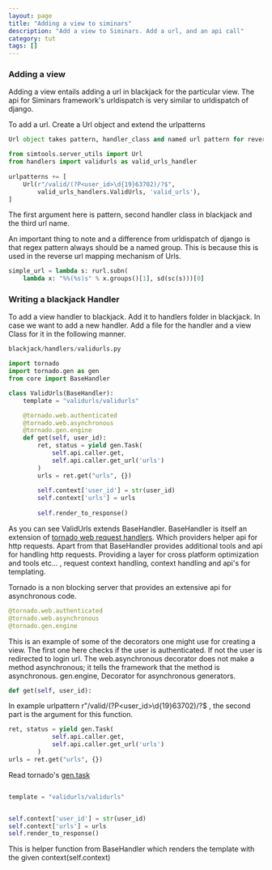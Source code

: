 ```yaml
---
layout: page
title: "Adding a view to siminars"
description: "Add a view to Siminars. Add a url, and an api call"
category: tut
tags: []
---
```


### Adding a view

Adding a view entails adding a url in blackjack for the particular view. The api for Siminars framework's urldispatch is very similar to urldispatch of django.

To add a url. Create a Url object and extend the urlpatterns

```python
Url object takes pattern, handler_class and named url pattern for reverse resolution as required arguments.

from simtools.server_utils import Url
from handlers import validurls as valid_urls_handler
 
urlpatterns += [
    Url(r"/valid/(?P<user_id>\d{19}63702)/?$",
        valid_urls_handlers.ValidUrls, 'valid_urls'),
]

``` 

The first argument here is pattern, second handler class in blackjack and the third url name.

An important thing to note and a difference from urldispatch of django is that regex pattern always should be a named group. This is because this is used in the reverse url mapping mechanism of Urls.

```python
simple_url = lambda s: rurl.subn(
    lambda x: "%%(%s)s" % x.groups()[1], sd(sc(s)))[0]
``` 



### Writing a blackjack Handler

To add a view handler to blackjack. Add it to handlers folder in blackjack. In case we want to add a new handler. Add a file for the handler and a view Class for it in the following manner.

```python
blackjack/handlers/validurls.py

import tornado
import tornado.gen as gen
from core import BaseHandler

class ValidUrls(BaseHandler):
    template = "validurls/validurls"

    @tornado.web.authenticated
    @tornado.web.asynchronous
    @tornado.gen.engine
    def get(self, user_id):
        ret, status = yield gen.Task(
            self.api.caller.get,
            self.api.caller.get_url('urls')
        )
        urls = ret.get("urls", {})
        
        self.context['user_id'] = str(user_id)
        self.context['urls'] = urls
        
        self.render_to_response()


```

As you can see ValidUrls extends BaseHandler. BaseHandler is itself an extension of [tornado web request handlers](http://www.tornadoweb.org/en/branch2.1/web.html). Which providers helper api for http requests. Apart from that BaseHandler provides additional tools and api for handling http requests. Providing a layer for cross platform optimization and tools etc... , request context handling, context handling and api's for templating. 

Tornado is a non blocking server that provides an extensive api for asynchronous code.

```python
@tornado.web.authenticated
@tornado.web.asynchronous
@tornado.gen.engine
```
This is an example of some of the decorators one might use for creating a view. The first one here checks if the user is authenticated. If not the user is redirected to login url. 
The web.asynchronous decorator does not make a method asynchronous; it tells the framework that the method is asynchronous.
gen.engine, Decorator for asynchronous generators. 



```python
def get(self, user_id):
```
In example urlpattern r"/valid/(?P<user_id>\d{19}63702)/?$ , the second part is the argument for this function.


```python
ret, status = yield gen.Task(
            self.api.caller.get,
            self.api.caller.get_url('urls')
        )
urls = ret.get("urls", {})
```

Read tornado's [gen.task](http://tornado.readthedocs.org/en/latest/gen.html#tornado.gen.Task)



```python

template = "validurls/validurls"


self.context['user_id'] = str(user_id)
self.context['urls'] = urls
self.render_to_response()
```

This is helper function from  BaseHandler which renders the template with the given context(self.context)
 